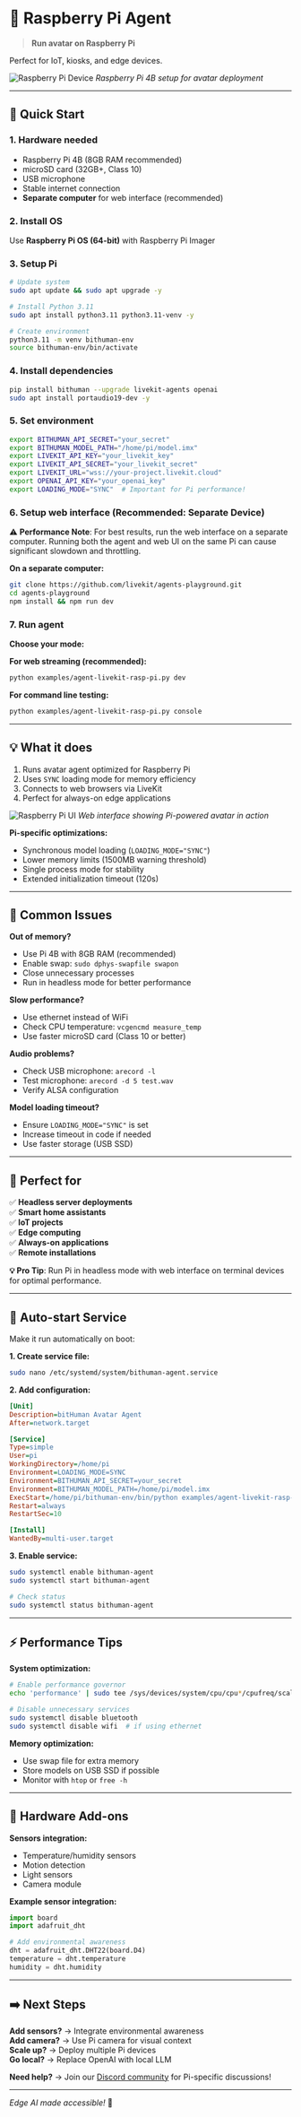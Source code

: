 # 🥧 Raspberry Pi Agent

> **Run avatar on Raspberry Pi**

Perfect for IoT, kiosks, and edge devices.

![Raspberry Pi Device](../assets/images/example-raspberry-pi-device.jpg)
*Raspberry Pi 4B setup for avatar deployment*

---

## 🚀 Quick Start

### 1. Hardware needed
- Raspberry Pi 4B (8GB RAM recommended)
- microSD card (32GB+, Class 10)
- USB microphone
- Stable internet connection
- **Separate computer** for web interface (recommended)

### 2. Install OS
Use **Raspberry Pi OS (64-bit)** with Raspberry Pi Imager

### 3. Setup Pi
```bash
# Update system
sudo apt update && sudo apt upgrade -y

# Install Python 3.11
sudo apt install python3.11 python3.11-venv -y

# Create environment
python3.11 -m venv bithuman-env
source bithuman-env/bin/activate
```

### 4. Install dependencies
```bash
pip install bithuman --upgrade livekit-agents openai
sudo apt install portaudio19-dev -y
```

### 5. Set environment
```bash
export BITHUMAN_API_SECRET="your_secret"
export BITHUMAN_MODEL_PATH="/home/pi/model.imx"
export LIVEKIT_API_KEY="your_livekit_key"
export LIVEKIT_API_SECRET="your_livekit_secret"
export LIVEKIT_URL="wss://your-project.livekit.cloud"
export OPENAI_API_KEY="your_openai_key"
export LOADING_MODE="SYNC"  # Important for Pi performance!
```

### 6. Setup web interface (**Recommended: Separate Device**)

⚠️ **Performance Note**: For best results, run the web interface on a separate computer. Running both the agent and web UI on the same Pi can cause significant slowdown and throttling.

**On a separate computer:**
```bash
git clone https://github.com/livekit/agents-playground.git
cd agents-playground
npm install && npm run dev
```

### 7. Run agent

**Choose your mode:**

**For web streaming (recommended):**
```bash
python examples/agent-livekit-rasp-pi.py dev
```

**For command line testing:**
```bash
python examples/agent-livekit-rasp-pi.py console
```

---

## 💡 What it does

1. Runs avatar agent optimized for Raspberry Pi
2. Uses `SYNC` loading mode for memory efficiency
3. Connects to web browsers via LiveKit
4. Perfect for always-on edge applications

![Raspberry Pi UI](../assets/images/example-raspberry-pi-ui.jpg)
*Web interface showing Pi-powered avatar in action*

**Pi-specific optimizations:**
- Synchronous model loading (`LOADING_MODE="SYNC"`)
- Lower memory limits (1500MB warning threshold)
- Single process mode for stability
- Extended initialization timeout (120s)

---

## 🔧 Common Issues

**Out of memory?**
- Use Pi 4B with 8GB RAM (recommended)
- Enable swap: `sudo dphys-swapfile swapon`
- Close unnecessary processes
- Run in headless mode for better performance

**Slow performance?**
- Use ethernet instead of WiFi
- Check CPU temperature: `vcgencmd measure_temp`
- Use faster microSD card (Class 10 or better)

**Audio problems?**
- Check USB microphone: `arecord -l`
- Test microphone: `arecord -d 5 test.wav`
- Verify ALSA configuration

**Model loading timeout?**
- Ensure `LOADING_MODE="SYNC"` is set
- Increase timeout in code if needed
- Use faster storage (USB SSD)

---

## 🎯 Perfect for

✅ **Headless server deployments**  
✅ **Smart home assistants**  
✅ **IoT projects**  
✅ **Edge computing**  
✅ **Always-on applications**  
✅ **Remote installations**

**💡 Pro Tip**: Run Pi in headless mode with web interface on terminal devices for optimal performance.

---

## 🔧 Auto-start Service

Make it run automatically on boot:

**1. Create service file:**
```bash
sudo nano /etc/systemd/system/bithuman-agent.service
```

**2. Add configuration:**
```ini
[Unit]
Description=bitHuman Avatar Agent
After=network.target

[Service]
Type=simple
User=pi
WorkingDirectory=/home/pi
Environment=LOADING_MODE=SYNC
Environment=BITHUMAN_API_SECRET=your_secret
Environment=BITHUMAN_MODEL_PATH=/home/pi/model.imx
ExecStart=/home/pi/bithuman-env/bin/python examples/agent-livekit-rasp-pi.py dev
Restart=always
RestartSec=10

[Install]
WantedBy=multi-user.target
```

**3. Enable service:**
```bash
sudo systemctl enable bithuman-agent
sudo systemctl start bithuman-agent

# Check status
sudo systemctl status bithuman-agent
```

---

## ⚡ Performance Tips

**System optimization:**
```bash
# Enable performance governor
echo 'performance' | sudo tee /sys/devices/system/cpu/cpu*/cpufreq/scaling_governor

# Disable unnecessary services
sudo systemctl disable bluetooth
sudo systemctl disable wifi  # if using ethernet
```

**Memory optimization:**
- Use swap file for extra memory
- Store models on USB SSD if possible
- Monitor with `htop` or `free -h`

---

## 🔌 Hardware Add-ons

**Sensors integration:**
- Temperature/humidity sensors
- Motion detection
- Light sensors
- Camera module

**Example sensor integration:**
```python
import board
import adafruit_dht

# Add environmental awareness
dht = adafruit_dht.DHT22(board.D4)
temperature = dht.temperature
humidity = dht.humidity
```

---

## ➡️ Next Steps

**Add sensors?** → Integrate environmental awareness  
**Add camera?** → Use Pi camera for visual context  
**Scale up?** → Deploy multiple Pi devices  
**Go local?** → Replace OpenAI with local LLM

**Need help?** → Join our [Discord community](https://discord.gg/yM7wRRqu) for Pi-specific discussions!

---

*Edge AI made accessible!* 🤖 